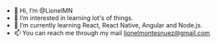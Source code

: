 - 👋 Hi, I’m @LionelMN
- 👀 I’m interested in learning lot's of things.
- 🌱 I’m currently learning React, React Native, Angular and Node.js.
- 📫 You can reach me through my mail lionelmontesnuez@gmail.com
